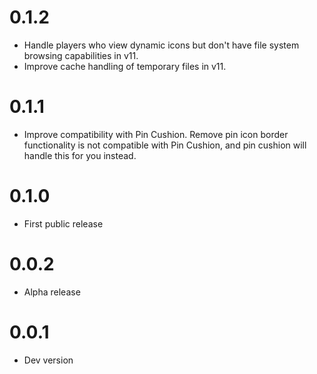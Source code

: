 # 0.1.2

- Handle players who view dynamic icons but don't have file system browsing capabilities in v11.
- Improve cache handling of temporary files in v11.

# 0.1.1

- Improve compatibility with Pin Cushion. Remove pin icon border functionality is not compatible with Pin Cushion, and pin cushion will handle this for you instead.

# 0.1.0

- First public release

# 0.0.2

- Alpha release

# 0.0.1

- Dev version
